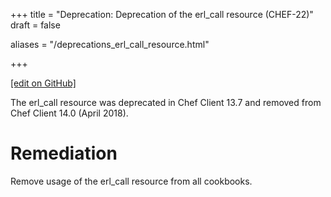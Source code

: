 +++
title = "Deprecation: Deprecation of the erl_call resource (CHEF-22)"
draft = false

aliases = "/deprecations_erl_call_resource.html"


  
    
    
    
    
+++    

[\[edit on GitHub\]](https://github.com/chef/chef-web-docs/blob/master/content/deprecations_erl_call_resource.md)

<meta name="robots" content="noindex">

The erl_call resource was deprecated in Chef Client 13.7 and removed
from Chef Client 14.0 (April 2018).

Remediation
===========

Remove usage of the erl_call resource from all cookbooks.
